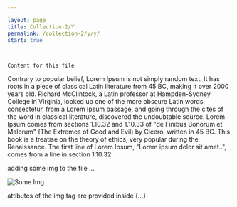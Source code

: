 ```yaml
---

layout: page
title: Collection-2/Y
permalink: /collection-2/y/y/
start: true

---
```


```
Content for this file
```
Contrary to popular belief, Lorem Ipsum is not simply random text. It has roots in a piece of classical Latin literature from 45 BC, making it over 2000 years old. Richard McClintock, a Latin professor at Hampden-Sydney College in Virginia, looked up one of the more obscure Latin words, consectetur, from a Lorem Ipsum passage, and going through the cites of the word in classical literature, discovered the undoubtable source. Lorem Ipsum comes from sections 1.10.32 and 1.10.33 of "de Finibus Bonorum et Malorum" (The Extremes of Good and Evil) by Cicero, written in 45 BC. This book is a treatise on the theory of ethics, very popular during the Renaissance. The first line of Lorem Ipsum, "Lorem ipsum dolor sit amet..", comes from a line in section 1.10.32.

adding some img to the file ...

<!--- 
- this how an image from the same folder as the md file should be added using relative PATHS ![Some Img](../home.png)
- the reason for using ../ instead of ./ or only the img file name is that jekyll is generating extra directories in _site output directory 
- it generates a directory with the md file name having inside an index.html file while the img remains outside this directory
-->

<!-- IMPORTANT
- IF THE CONTENT OF THIS FILE MUST BE USED IN OTHER FILES AS EXTERNAL CONTENT, THE LINK TO IMAGES MUST BE THE FULL URL USING https:// ....
- http:// ... IS NOT ALLOWED
- THIS IS APPLICABLE EVEN WHEN IMAGES ARE TAKEN FROM THE CURRENT JEKYLL SITE, RELATIVE PATHS CANNOT BE USED
-->
![Some Img](https://figmares.innohub.space/assets/img/home-600.webp)

attibutes of the img tag are provided inside {...}
